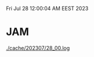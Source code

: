 Fri Jul 28 12:00:04 AM EEST 2023
# JAM
<a href='./cache/202307/28_00.log'>./cache/202307/28_00.log</a>
